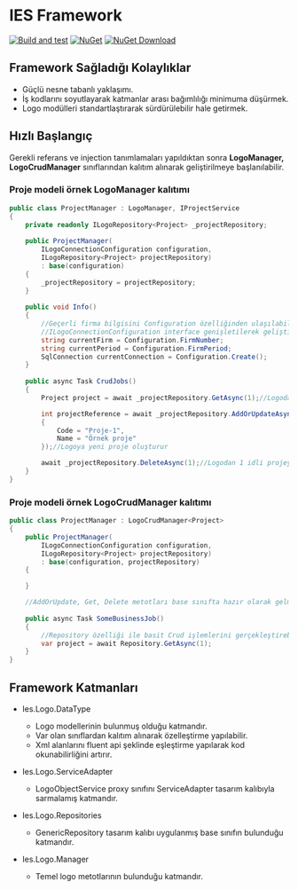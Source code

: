 # IES Framework

[![Build and test](https://github.com/iesyazilim/logo/actions/workflows/build-and-test.yml/badge.svg)](https://github.com/iesyazilim/logo/actions/workflows/build-and-test.yml)
[![NuGet](https://img.shields.io/nuget/v/Ies.Logo.Datatype.svg)](https://www.nuget.org/packages/Ies.Logo.Datatype)
[![NuGet Download](https://img.shields.io/nuget/dt/Ies.Logo.Datatype.svg)](https://www.nuget.org/packages/Ies.Logo.Datatype)

## Framework Sağladığı Kolaylıklar
- Güçlü nesne tabanlı yaklaşımı.
- İş kodlarını soyutlayarak katmanlar arası bağımlılığı minimuma düşürmek.
- Logo modülleri standartlaştırarak sürdürülebilir hale getirmek.

## Hızlı Başlangıç
Gerekli referans ve injection tanımlamaları yapıldıktan sonra **LogoManager, LogoCrudManager** sınıflarından kalıtım alınarak geliştirilmeye başlanılabilir.

### Proje modeli örnek LogoManager kalıtımı
```csharp
public class ProjectManager : LogoManager, IProjectService
{
    private readonly ILogoRepository<Project> _projectRepository;
    
    public ProjectManager(
        ILogoConnectionConfiguration configuration, 
        ILogoRepository<Project> projectRepository) 
        : base(configuration)
    {
        _projectRepository = projectRepository;
    }
    
    public void Info()
    {
        //Geçerli firma bilgisini Configuration özelliğinden ulaşılabilir
        //ILogoConnectionConfiguration interface genişletilerek geliştirilen projeye özel tanımlamalar yapılabilir
        string currentFirm = Configuration.FirmNumber;
        string currentPeriod = Configuration.FirmPeriod;
        SqlConnection currentConnection = Configuration.Create();
    }
    
    public async Task CrudJobs()
    {
        Project project = await _projectRepository.GetAsync(1);//Logodan 1 idli projeyi getirir

        int projectReference = await _projectRepository.AddOrUpdateAsync(new Project
        {
            Code = "Proje-1",
            Name = "Örnek proje"
        });//Logoya yeni proje oluşturur

        await _projectRepository.DeleteAsync(1);//Logodan 1 idli projeyi siler
    }
}
```
### Proje modeli örnek LogoCrudManager kalıtımı
```csharp
public class ProjectManager : LogoCrudManager<Project>
{
    public ProjectManager(
        ILogoConnectionConfiguration configuration,
        ILogoRepository<Project> projectRepository)
        : base(configuration, projectRepository)
    {

    }

    //AddOrUpdate, Get, Delete metotları base sınıfta hazır olarak gelmekte
    
    public async Task SomeBusinessJob()
    {
        //Repository özelliği ile basit Crud işlemlerini gerçekleştirebiliriz
        var project = await Repository.GetAsync(1);
    }
}
```

## Framework Katmanları

- Ies.Logo.DataType 
  - Logo modellerinin bulunmuş olduğu katmandır.
  - Var olan sınıflardan kalıtım alınarak özelleştirme yapılabilir.
  - Xml alanlarını fluent api şeklinde eşleştirme yapılarak kod okunabilirliğini artırır.

- Ies.Logo.ServiceAdapter
  - LogoObjectService proxy sınıfını ServiceAdapter tasarım kalıbıyla sarmalamış katmandır.

- Ies.Logo.Repositories
  - GenericRepository tasarım kalıbı uygulanmış base sınıfın bulunduğu katmandır.

- Ies.Logo.Manager
  - Temel logo metotlarının bulunduğu katmandır.
  
